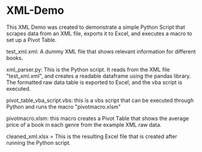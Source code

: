 # XML-Demo

This XML Demo was created to demonstrate a simple Python Script that scrapes data from an XML file, exports it to Excel, and executes a macro to set up a Pivot Table.

test_xml.xml: A dummy XML file that shows relevant information for different books.

xml_parser.py: This is the Python script. It reads from the XML file "test_xml.xml", and creates a readable dataframe using the pandas library. The formatted raw data table is exported to Excel, and the vba script is executed.

pivot_table_vba_script.vbs: this is a vbs script that can be executed through Python and runs the macro "pivotmacro.xlsm"

pivotmacro.xlsm: this macro creates a Pivot Table that shows the average price of a book in each genre from the example XML raw data.

cleaned_xml.xlsx = This is the resulting Excel file that is created after running the Python script. 

